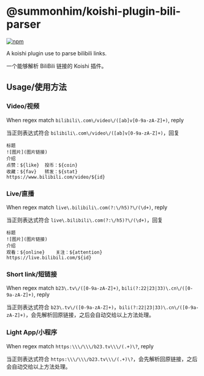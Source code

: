 # @summonhim/koishi-plugin-bili-parser

[![npm](https://img.shields.io/npm/v/@summonhim/koishi-plugin-bili-parser?style=flat-square)](https://www.npmjs.com/package/@summonhim/koishi-plugin-bili-parser)

A koishi plugin use to parse bilibili links.

一个能够解析 BiliBili 链接的 Koishi 插件。

## Usage/使用方法
### Video/视频
When regex match `bilibili\.com\/video\/([ab]v[0-9a-zA-Z]+)`, reply

当正则表达式符合 `bilibili\.com\/video\/([ab]v[0-9a-zA-Z]+)`，回复

```
标题
![图片](图片链接)
介绍
点赞：${like}	投币：${coin}
收藏：${fav}	转发：${stat}
https://www.bilibili.com/video/${id}
```

### Live/直播
When regex match `live\.bilibili\.com(?:\/h5)?\/(\d+)`, reply

当正则表达式符合 `live\.bilibili\.com(?:\/h5)?\/(\d+)`，回复

```
标题
![图片](图片链接)
介绍
观看：${online}	关注：${attention}
https://live.bilibili.com/${id}
```

### Short link/短链接
When regex match `b23\.tv\/([0-9a-zA-Z]+)`, `bili(?:22|23|33)\.cn\/([0-9a-zA-Z]+)`, reply

当正则表达式符合 `b23\.tv\/([0-9a-zA-Z]+)`，`bili(?:22|23|33)\.cn\/([0-9a-zA-Z]+)`，会先解析回原链接，之后会自动交给以上方法处理。

### Light App/小程序
When regex match `https:\\\/\\\/b23.tv\\\/(.+)\?`, reply

当正则表达式符合 `https:\\\/\\\/b23.tv\\\/(.+)\?`，会先解析回原链接，之后会自动交给以上方法处理。
